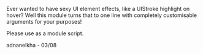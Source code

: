 Ever wanted to have sexy UI element effects, like a UIStroke highlight on hover? Well this module turns that to one line with completely customisable arguments for your purposes!

Please use as a module script.

adnanelkha - 03/08

